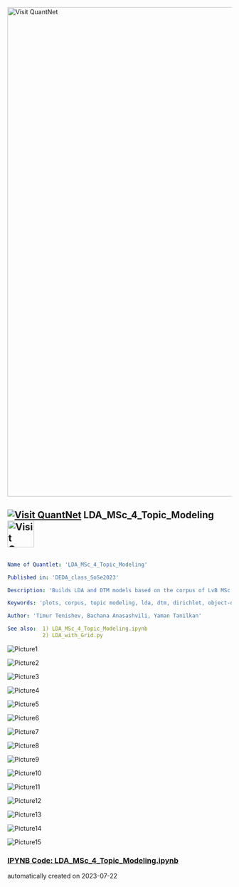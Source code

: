 [<img src="https://github.com/QuantLet/Styleguide-and-FAQ/blob/master/pictures/banner.png" width="1100" alt="Visit QuantNet">](http://quantlet.de/)

## [<img src="https://github.com/QuantLet/Styleguide-and-FAQ/blob/master/pictures/qloqo.png" alt="Visit QuantNet">](http://quantlet.de/) **LDA_MSc_4_Topic_Modeling** [<img src="https://github.com/QuantLet/Styleguide-and-FAQ/blob/master/pictures/QN2.png" width="60" alt="Visit QuantNet 2.0">](http://quantlet.de/)

```yaml

Name of Quantlet: 'LDA_MSc_4_Topic_Modeling' 

Published in: 'DEDA_class_SoSe2023'

Description: 'Builds LDA and DTM models based on the corpus of LvB MSc Theses. Also performs gridsearch over the number of topics, alpha and beta parameters of Dirichlet document-topic and topic-term distributions respectively for picking the best models. Intertopic distance map and topic evolution graphs are created as a result.'

Keywords: 'plots, corpus, topic modeling, lda, dtm, dirichlet, object-oriented programming'

Author: 'Timur Tenishev, Bachana Anasashvili, Yaman Tanilkan'

See also:  1) LDA_MSc_4_Topic_Modeling.ipynb
           2) LDA_with_Grid.py
```

![Picture1](1_Coherence_Scores.png)

![Picture2](2_Perplexity_Scores.png)

![Picture3](3_grid_search_2_heatmap.png)

![Picture4](topic01_evolution.png)

![Picture5](topic02_evolution.png)

![Picture6](topic03_evolution.png)

![Picture7](topic04_evolution.png)

![Picture8](topic05_evolution.png)

![Picture9](topic06_evolution.png)

![Picture10](topic07_evolution.png)

![Picture11](topic08_evolution.png)

![Picture12](topic09_evolution.png)

![Picture13](topic10_evolution.png)

![Picture14](topic11_evolution.png)

![Picture15](topic12_evolution.png)

### [IPYNB Code: LDA_MSc_4_Topic_Modeling.ipynb](LDA_MSc_4_Topic_Modeling.ipynb)


automatically created on 2023-07-22
